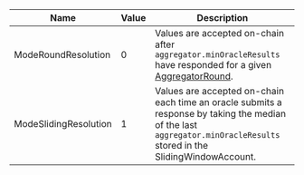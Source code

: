 | Name                  | Value | Description                                                                                                                                                            |
| --------------------- | ----- | ---------------------------------------------------------------------------------------------------------------------------------------------------------------------- |
| ModeRoundResolution   | 0     | Values are accepted on-chain after `aggregator.minOracleResults` have responded for a given [AggregatorRound](/solana/idl/types/AggregatorRound).                      |
| ModeSlidingResolution | 1     | Values are accepted on-chain each time an oracle submits a response by taking the median of the last `aggregator.minOracleResults` stored in the SlidingWindowAccount. |
